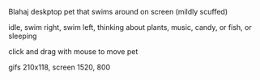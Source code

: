 Blahaj deskptop pet that swims around on screen (mildly scuffed) 

idle, swim right, swim left, thinking about plants, music, candy, or fish, or sleeping

click and drag with mouse to move pet

gifs 210x118, screen 1520, 800
